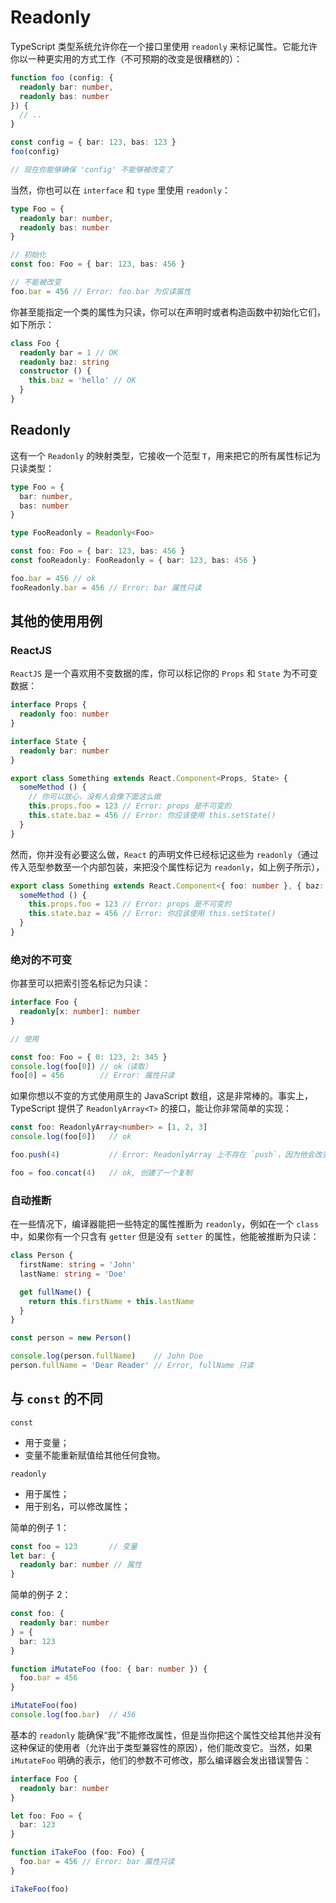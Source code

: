 # Readonly

TypeScript 类型系统允许你在一个接口里使用 `readonly` 来标记属性。它能允许你以一种更实用的方式工作（不可预期的改变是很糟糕的）：

```ts
function foo (config: {
  readonly bar: number,
  readonly bas: number
}) {
  // ..
}

const config = { bar: 123, bas: 123 }
foo(config)

// 现在你能够确保 'config' 不能够被改变了
```

当然，你也可以在 `interface` 和 `type` 里使用 `readonly`：

```ts
type Foo = {
  readonly bar: number,
  readonly bas: number
}

// 初始化
const foo: Foo = { bar: 123, bas: 456 }

// 不能被改变
foo.bar = 456 // Error: foo.bar 为仅读属性
```

你甚至能指定一个类的属性为只读，你可以在声明时或者构造函数中初始化它们，如下所示：

```ts
class Foo {
  readonly bar = 1 // OK
  readonly baz: string
  constructor () {
    this.baz = 'hello' // OK
  }
}
```

## Readonly

这有一个 `Readonly` 的映射类型，它接收一个范型 `T`，用来把它的所有属性标记为只读类型：

```ts
type Foo = {
  bar: number,
  bas: number
}

type FooReadonly = Readonly<Foo>

const foo: Foo = { bar: 123, bas: 456 }
const fooReadonly: FooReadonly = { bar: 123, bas: 456 }

foo.bar = 456 // ok
fooReadonly.bar = 456 // Error: bar 属性只读
```

## 其他的使用用例

### ReactJS

`ReactJS` 是一个喜欢用不变数据的库，你可以标记你的 `Props` 和 `State` 为不可变数据：

```ts
interface Props {
  readonly foo: number
}

interface State {
  readonly bar: number
}

export class Something extends React.Component<Props, State> {
  someMethod () {
    // 你可以放心，没有人会像下面这么做
    this.props.foo = 123 // Error: props 是不可变的
    this.state.baz = 456 // Error: 你应该使用 this.setState()
  }
}
```

然而，你并没有必要这么做，`React` 的声明文件已经标记这些为 `readonly`（通过传入范型参数至一个内部包装，来把没个属性标记为 `readonly`，如上例子所示），

```ts
export class Something extends React.Component<{ foo: number }, { baz: number }> {
  someMethod () {
    this.props.foo = 123 // Error: props 是不可变的
    this.state.baz = 456 // Error: 你应该使用 this.setState()
  }
}
```

### 绝对的不可变

你甚至可以把索引签名标记为只读：

```ts
interface Foo {
  readonly[x: number]: number
}

// 使用

const foo: Foo = { 0: 123, 2: 345 }
console.log(foo[0]) // ok（读取）
foo[0] = 456        // Error: 属性只读
```

如果你想以不变的方式使用原生的 JavaScript 数组，这是非常棒的。事实上，TypeScript 提供了 `ReadonlyArray<T>` 的接口，能让你非常简单的实现：

```ts
const foo: ReadonlyArray<number> = [1, 2, 3]
console.log(foo[0])   // ok

foo.push(4)           // Error: ReadonlyArray 上不存在 `push`，因为他会改变数组

foo = foo.concat(4)   // ok, 创建了一个复制
```

### 自动推断

在一些情况下，编译器能把一些特定的属性推断为 `readonly`，例如在一个 `class` 中，如果你有一个只含有 `getter` 但是没有 `setter` 的属性，他能被推断为只读：

```ts
class Person {
  firstName: string = 'John'
  lastName: string = 'Doe'

  get fullName() {
    return this.firstName + this.lastName
  }
}

const person = new Person()

console.log(person.fullName)    // John Doe
person.fullName = 'Dear Reader' // Error, fullName 只读
```

## 与 `const` 的不同

`const`

- 用于变量；
- 变量不能重新赋值给其他任何食物。

`readonly`

- 用于属性；
- 用于别名，可以修改属性；

简单的例子 1：

```ts
const foo = 123       // 变量
let bar: {
  readonly bar: number // 属性
}
```

简单的例子 2：

```ts
const foo: {
  readonly bar: number
} = {
  bar: 123
}

function iMutateFoo (foo: { bar: number }) {
  foo.bar = 456
}

iMutateFoo(foo)
console.log(foo.bar)  // 456
```

基本的 `readonly` 能确保“我”不能修改属性，但是当你把这个属性交给其他并没有这种保证的使用者（允许出于类型兼容性的原因），他们能改变它。当然，如果 `iMutateFoo` 明确的表示，他们的参数不可修改，那么编译器会发出错误警告：

```ts
interface Foo {
  readonly bar: number
}

let foo: Foo = {
  bar: 123
}

function iTakeFoo (foo: Foo) {
  foo.bar = 456 // Error: bar 属性只读
}

iTakeFoo(foo)
```

